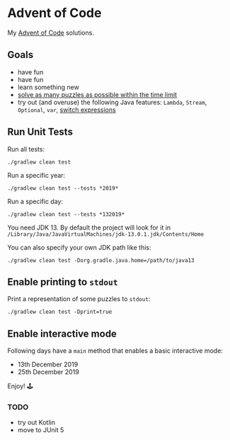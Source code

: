 # Advent of Code
My [Advent of Code](https://adventofcode.com/) solutions.


## Goals
- have fun
- have fun
- learn something new
- [solve as many puzzles as possible within the time limit](https://www.reddit.com/r/adventofcode/comments/7m9mg8/all_years_all_days_solve_them_within_the_time/)
- try out (and overuse) the following Java features: `Lambda`, `Stream`,
  `Optional`, `var`, 
  [switch expressions](https://openjdk.java.net/jeps/325)


## Run Unit Tests
Run all tests:

`./gradlew clean test`

Run a specific year:

`./gradlew clean test --tests *2019*`

Run a specific day:

`./gradlew clean test --tests *132019*`

You need JDK 13.
By default the project will look for it in `/Library/Java/JavaVirtualMachines/jdk-13.0.1.jdk/Contents/Home`

You can also specify your own JDK path like this:

`./gradlew clean test -Dorg.gradle.java.home=/path/to/java13`


## Enable printing to `stdout`
Print a representation of some puzzles to `stdout`:

`./gradlew clean test -Dprint=true`


## Enable interactive mode
Following days have a `main` method that enables a basic interactive mode:
- 13th December 2019
- 25th December 2019

Enjoy! 🕹️

### TODO
- try out Kotlin
- move to JUnit 5

